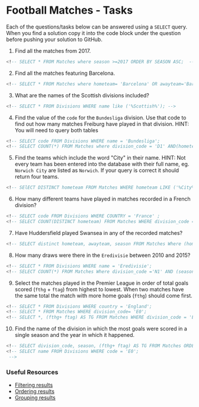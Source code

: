 # Football Matches - Tasks

Each of the questions/tasks below can be answered using a `SELECT` query. When you find a solution copy it into the code block under the question before pushing your solution to GitHub.

1) Find all the matches from 2017.

```sql
<!-- SELECT * FROM Matches where season >=2017 ORDER BY SEASON ASC;  -->


```

2) Find all the matches featuring Barcelona.

```sql
<!-- SELECT * FROM Matches where hometeam= 'Barcelona' OR awayteam='Barcelona'; -->


```

3) What are the names of the Scottish divisions included?

```sql
<!-- SELECT * FROM Divisions WHERE name like ('%Scottish%'); -->


```

4) Find the value of the `code` for the `Bundesliga` division. Use that code to find out how many matches Freiburg have played in that division. HINT: You will need to query both tables

```sql
<!-- SELECT code FROM Divisions WHERE name = 'Bundesliga';
<!-- SELECT COUNT(*) FROM Matches where division_code = 'D1' AND(hometeam='Freiburg' OR awayteam ='Freiburg');-->


```

5)  Find the teams which include the word "City" in their name. HINT: Not every team has been entered into the database with their full name, eg. `Norwich City` are listed as `Norwich`. If your query is correct it should return four teams.

```sql
<!-- SElECT DISTINCT hometeam FROM Matches WHERE hometeam LIKE ('%City%'); -->


```

6) How many different teams have played in matches recorded in a French division?

```sql
<!-- SELECT code FROM Divisions WHERE COUNTRY = 'France' ; 
<!-- SELECT COUNT(DISTINCT hometeam) FROM Matches WHERE division_code = 'F1' OR division_code= 'F2' -->


```

7) Have Huddersfield played Swansea in any of the recorded matches?

```sql
<!-- SELECT distinct hometeam, awayteam, season FROM Matches Where (hometeam = 'Huddersfield' And awayteam = 'Swansea') OR (hometeam= 'Swansea' And awayteam = 'Huddersfield'); -->


```

8) How many draws were there in the `Eredivisie` between 2010 and 2015?

```sql
<!-- SELECT * FROM Divisions WHERE name = 'Eredivisie'; 
<!-- SELECT COUNT(*) FROM Matches Where division_code ='N1' AND (season BETWEEN 2010 AND 2015 ) AND ftr ='D'; -->


```

9) Select the matches played in the Premier League in order of total goals scored (`fthg` + `ftag`) from highest to lowest. When two matches have the same total the match with more home goals (`fthg`) should come first. 

```sql
<!-- SELECT * FROM Divisions WHERE country = 'England';
<!-- SELECT * FROM Matches WHERE division_code= 'E0';
<!-- SELECT *, (fthg+ ftag) AS TG FROM Matches WHERE division_code = 'E0'  ORDER BY TG DESC, fthg DESC;   -->


```

10) Find the name of the division in which the most goals were scored in a single season and the year in which it happened.

```sql
<!-- SELECT division_code, season, (fthg+ ftag) AS TG FROM Matches ORDER BY TG DESC, fthg DESC LIMIT 1; 
<!-- SELECT name FROM Divisions WHERE code = 'E0';
 -->


```

### Useful Resources

- [Filtering results](https://www.w3schools.com/sql/sql_where.asp)
- [Ordering results](https://www.w3schools.com/sql/sql_orderby.asp)
- [Grouping results](https://www.w3schools.com/sql/sql_groupby.asp)